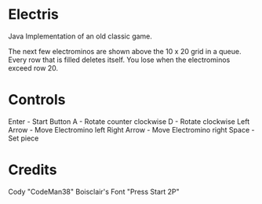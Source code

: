 # Electris
Java Implementation of an old classic game.

The next few electrominos are shown above the 10 x 20 grid in a queue. Every row that is filled deletes itself. You lose when the electrominos exceed row 20.

Controls
================

Enter - Start Button
A - Rotate counter clockwise
D - Rotate clockwise
Left Arrow - Move Electromino left
Right Arrow - Move Electromino right
Space - Set piece

Credits
================

Cody "CodeMan38" Boisclair's Font "Press Start 2P"